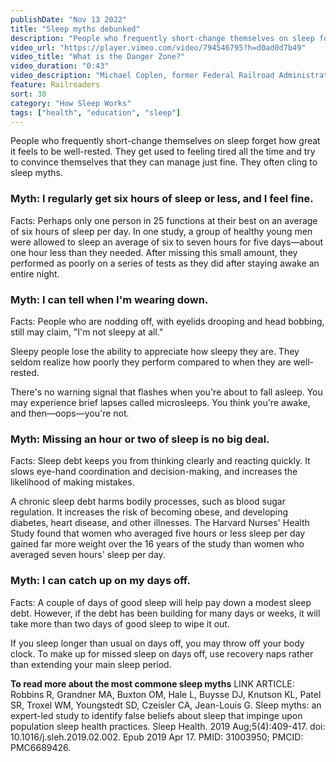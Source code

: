 ```yaml
---
publishDate: "Nov 13 2022"
title: "Sleep myths debunked"
description: "People who frequently short-change themselves on sleep forget how great it feels to be well-rested. They get used to feeling tired all the time and try to convince themselves that they can manage just fine. They often cling to sleep myths."
video_url: "https://player.vimeo.com/video/794546795?h=d0ad0d7b49"
video_title: "What is the Danger Zone?"
video_duration: "0:43"
video_description: "Michael Coplen, former Federal Railroad Administration human factors researcher and former locomotive engineer, tells how normal daily lows in alertness pose safety risks."
feature: Railroaders
sort: 30
category: "How Sleep Works"
tags: ["health", "education", "sleep"]
---
```


People who frequently short-change themselves on sleep forget how great it feels to be well-rested. They get used to feeling tired all the time and try to convince themselves that they can manage just fine. They often cling to sleep myths.

### Myth: I regularly get six hours of sleep or less, and I feel fine.

Facts: Perhaps only one person in 25 functions at their best on an average of six hours of sleep per day. In one study, a group of healthy young men were allowed to sleep an average of six to seven hours for five days—about one hour less than they needed. After missing this small amount, they performed as poorly on a series of tests as they did after staying awake an entire night.

### Myth: I can tell when I'm wearing down.

Facts: People who are nodding off, with eyelids drooping and head bobbing, still may claim, "I'm not sleepy at all."

Sleepy people lose the ability to appreciate how sleepy they are. They seldom realize how poorly they perform compared to when they are well-rested.

There's no warning signal that flashes when you're about to fall asleep. You may experience brief lapses called microsleeps. You think you're awake, and then—oops—you're not.

### Myth: Missing an hour or two of sleep is no big deal.

Facts: Sleep debt keeps you from thinking clearly and reacting quickly. It slows eye-hand coordination and decision-making, and increases the likelihood of making mistakes.

A chronic sleep debt harms bodily processes, such as blood sugar regulation. It increases the risk of becoming obese, and developing diabetes, heart disease, and other illnesses. The Harvard Nurses' Health Study found that women who averaged five hours or less sleep per day gained far more weight over the 16 years of the study than women who averaged seven hours' sleep per day.

### Myth: I can catch up on my days off.

Facts: A couple of days of good sleep will help pay down a modest sleep debt. However, if the debt has been building for many days or weeks, it will take more than two days of good sleep to wipe it out.

If you sleep longer than usual on days off, you may throw off your body clock. To make up for missed sleep on days off, use recovery naps rather than extending your main sleep period.

**To read more about the most commone sleep myths** LINK ARTICLE: Robbins R, Grandner MA, Buxton OM, Hale L, Buysse DJ, Knutson KL, Patel SR, Troxel WM, Youngstedt SD, Czeisler CA, Jean-Louis G. Sleep myths: an expert-led study to identify false beliefs about sleep that impinge upon population sleep health practices. Sleep Health. 2019 Aug;5(4):409-417. doi: 10.1016/j.sleh.2019.02.002. Epub 2019 Apr 17. PMID: 31003950; PMCID: PMC6689426. 
